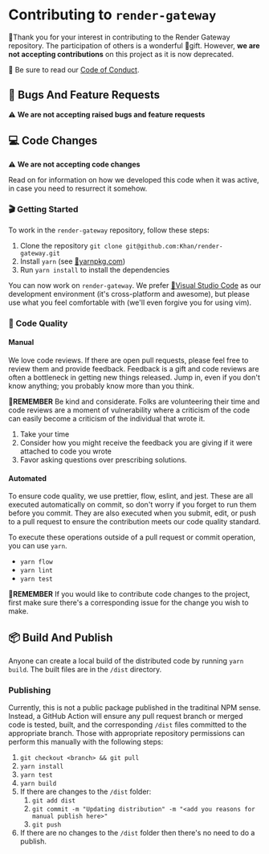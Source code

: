 # Contributing to `render-gateway`

🙇Thank you for your interest in contributing to the Render Gateway repository. The participation of others is a wonderful 🎁gift. However, **we are not accepting contributions** on this project as it is now deprecated.

📖 Be sure to read our [Code of Conduct](https://github.com/Khan/render-gateway/blob/main/CODE_OF_CONDUCT.md).

## 🛑 Bugs And Feature Requests

⚠️ **We are not accepting raised bugs and feature requests**

## 💻 Code Changes

⚠️ **We are not accepting code changes**

Read on for information on how we developed this code when it was active, in case you need to resurrect it somehow.

### 🎬 Getting Started

To work in the `render-gateway` repository, follow these steps:

1. Clone the repository
   `git clone git@github.com:Khan/render-gateway.git`
2. Install `yarn` (see [🔗yarnpkg.com](https://yarnpkg.com))
3. Run `yarn install` to install the dependencies

You can now work on `render-gateway`. We prefer [🔗Visual Studio Code](https://code.visualstudio.com/) as our development environment (it's cross-platform and awesome), but please use what you feel comfortable with (we'll even forgive you for using vim).

### 🧪 Code Quality

#### Manual

We love code reviews. If there are open pull requests, please feel free to review them and provide feedback. Feedback is a gift and code reviews are often a bottleneck in getting new things released. Jump in, even if you don't know anything; you probably know more than you think.

💭**REMEMBER** Be kind and considerate. Folks are volunteering their time and code reviews are a moment of vulnerability where a criticism of the code can easily become a criticism of the individual that wrote it.

1. Take your time
2. Consider how you might receive the feedback you are giving if it were attached to code you wrote
3. Favor asking questions over prescribing solutions.

#### Automated

To ensure code quality, we use prettier, flow, eslint, and jest. These are all executed automatically on commit, so don't worry if you forget to run them before you commit. They are also executed when you submit, edit, or push to a pull request to ensure the contribution meets our code quality standard.

To execute these operations outside of a pull request or commit operation, you can use `yarn`.

- `yarn flow`
- `yarn lint`
- `yarn test`

💭**REMEMBER** If you would like to contribute code changes to the project, first make sure there's a corresponding issue for the change you wish to make.

## 📦 Build And Publish

Anyone can create a local build of the distributed code by running `yarn build`. The built files are in the `/dist` directory.

### Publishing

Currently, this is not a public package published in the traditinal NPM sense. Instead, a GitHub Action will ensure any pull request branch or merged code is tested, built, and the corresponding `/dist` files committed to the appropriate branch. Those with appropriate repository permissions can perform this manually with the following steps:

1. `git checkout <branch> && git pull`
1. `yarn install`
1. `yarn test`
1. `yarn build`
1. If there are changes to the `/dist` folder:
    1. `git add dist`
    1. `git commit -m "Updating distribution" -m "<add you reasons for manual publish here>"`
    1. `git push`
1. If there are no changes to the `/dist` folder then there's no need to do a publish.
